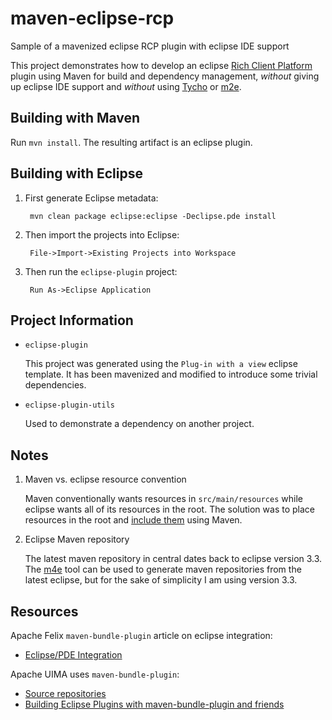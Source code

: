 maven-eclipse-rcp
=================

Sample of a mavenized eclipse RCP plugin with eclipse IDE support

This project demonstrates how to develop an eclipse [Rich Client Platform](http://wiki.eclipse.org/index.php/Rich_Client_Platform) plugin using Maven for build and dependency management, _without_ giving up eclipse IDE support and _without_ using [Tycho](http://www.eclipse.org/tycho/) or [m2e](http://eclipse.org/m2e/).

Building with Maven
-------------------
Run `mvn install`. The resulting artifact is an eclipse plugin.

Building with Eclipse
---------------------
1. First generate Eclipse metadata:

        mvn clean package eclipse:eclipse -Declipse.pde install

1. Then import the projects into Eclipse:

        File->Import->Existing Projects into Workspace
   
1. Then run the `eclipse-plugin` project:

        Run As->Eclipse Application

Project Information
-------------------
* `eclipse-plugin`

    This project was generated using the `Plug-in with a view` eclipse template.
    It has been mavenized and modified to introduce some trivial dependencies.
    
* `eclipse-plugin-utils`

    Used to demonstrate a dependency on another project.

Notes
-----
1. Maven vs. eclipse resource convention

    Maven conventionally wants resources in `src/main/resources` while eclipse wants all of its resources in the root.
    The solution was to place resources in the root and [include them](http://maven.apache.org/pom.html#Resources) using Maven.

1. Eclipse Maven repository

    The latest maven repository in central dates back to eclipse version 3.3.
    The [m4e](http://wiki.eclipse.org/Maven_Tools_4_Eclipse) tool can be used to generate maven repositories
    from the latest eclipse, but for the sake of simplicity I am using version 3.3.

Resources
---------
Apache Felix `maven-bundle-plugin` article on eclipse integration:
* [Eclipse/PDE Integration](http://felix.apache.org/site/apache-felix-maven-bundle-plugin-bnd.html#ApacheFelixMavenBundlePlugin%28BND%29-Eclipse%2FPDEintegration)

Apache UIMA uses `maven-bundle-plugin`:
* [Source repositories](http://uima.apache.org/svn.html)
* [Building Eclipse Plugins with maven-bundle-plugin and friends](https://cwiki.apache.org/UIMA/building-eclipse-plugins-with-maven-bundle-plugin-and-friends.html])
